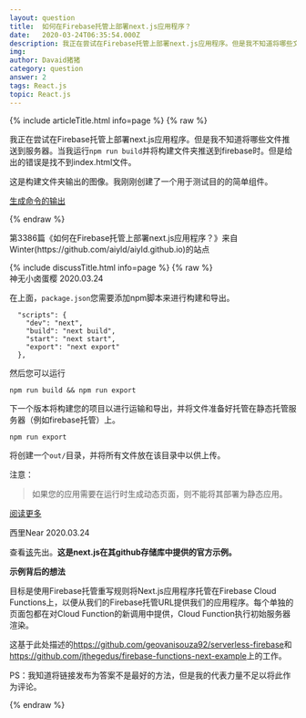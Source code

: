 ```yaml
---
layout: question
title:  如何在Firebase托管上部署next.js应用程序？
date:   2020-03-24T06:35:54.000Z
description: 我正在尝试在Firebase托管上部署next.js应用程序。但是我不知道将哪些文件推送到服务器。当我运行npm run build并将构建文件夹推送到f...
img: 
author: Davaid猪猪
category: question
answer: 2
tags: React.js
topic: React.js
---
```

<div class="article-root">
  <div class="article">
    {% include articleTitle.html info=page %}
    {% raw %}
    <div class="article-content"><p><font style="vertical-align: inherit;"><font style="vertical-align: inherit;">我正在尝试在Firebase托管上部署next.js应用程序。</font><font style="vertical-align: inherit;">但是我不知道将哪些文件推送到服务器。</font><font style="vertical-align: inherit;">当我运行</font></font><code>npm run build</code><font style="vertical-align: inherit;"><font style="vertical-align: inherit;">并将构建文件夹推送到firebase时。</font><font style="vertical-align: inherit;">但是给出的错误是找不到index.html文件。</font></font></p>

<p><font style="vertical-align: inherit;"><font style="vertical-align: inherit;">这是构建文件夹输出的图像。</font><font style="vertical-align: inherit;">我刚刚创建了一个用于测试目的的简单组件。</font></font></p>

<p><a href="https://i.stack.imgur.com/CSUBY.png" rel="nofollow noreferrer"><font style="vertical-align: inherit;"><font style="vertical-align: inherit;">生成命令的输出</font></font></a></p></div>
    {% endraw %}
  </div>
  <p class="winter_mark">第3386篇《如何在Firebase托管上部署next.js应用程序？》来自Winter(https://github.com/aiyld/aiyld.github.io)的站点</p>
  <div class="discuss-wrapper">
    {% include discussTitle.html info=page %}
    {% raw %}
    <div class="discuss-item">
        <div class="discuss-parent">
          <div class="discuss-meta">
            <span class="discuss-user">神无小卤蛋樱</span>
            <span class="discuss-time">2020.03.24</span>
          </div>
          <div class="discuss-comment"><p><font style="vertical-align: inherit;"><font style="vertical-align: inherit;">在上面，</font></font><code>package.json</code><font style="vertical-align: inherit;"><font style="vertical-align: inherit;">您需要添加npm脚本来进行构建和导出。</font></font></p>

<pre><code>  "scripts": {<font></font>
    "dev": "next",<font></font>
    "build": "next build",<font></font>
    "start": "next start",<font></font>
    "export": "next export"<font></font>
  },<font></font>
</code></pre>

<p><font style="vertical-align: inherit;"><font style="vertical-align: inherit;">然后您可以运行</font></font></p>

<pre><code>npm run build &amp;&amp; npm run export
</code></pre>

<p><font style="vertical-align: inherit;"><font style="vertical-align: inherit;">下一个版本将构建您的项目以进行运输和导出，并将文件准备好托管在静态托管服务器（例如firebase托管）上。</font></font></p>

<pre><code>npm run export
</code></pre>

<p><font style="vertical-align: inherit;"><font style="vertical-align: inherit;">将创建一个</font></font><code>out/</code><font style="vertical-align: inherit;"><font style="vertical-align: inherit;">目录，并将所有文件放在</font><font style="vertical-align: inherit;">该</font><font style="vertical-align: inherit;">目录中以供上传。</font></font></p>

<p><font style="vertical-align: inherit;"><font style="vertical-align: inherit;">注意： </font></font></p>

<blockquote>
  <p><font style="vertical-align: inherit;"><font style="vertical-align: inherit;">如果您的应用需要在运行时生成动态页面，则不能将其部署为静态应用。</font></font></p>
</blockquote>

<p><a href="https://nextjs.org/learn/excel/static-html-export" rel="nofollow noreferrer"><font style="vertical-align: inherit;"><font style="vertical-align: inherit;">阅读更多</font></font></a></p></div>
        </div></div><div class="discuss-item">
        <div class="discuss-parent">
          <div class="discuss-meta">
            <span class="discuss-user">西里Near</span>
            <span class="discuss-time">2020.03.24</span>
          </div>
          <div class="discuss-comment"><p><font style="vertical-align: inherit;"><font style="vertical-align: inherit;">查看</font></font><a href="https://github.com/zeit/next.js/tree/canary/examples/with-firebase-hosting" rel="nofollow noreferrer"><font style="vertical-align: inherit;"><font style="vertical-align: inherit;">该</font></font></a><font style="vertical-align: inherit;"><font style="vertical-align: inherit;">先出。</font></font><strong><font style="vertical-align: inherit;"><font style="vertical-align: inherit;">这是next.js在其github存储库中提供的官方示例。</font></font></strong></p>

<p><strong><font style="vertical-align: inherit;"><font style="vertical-align: inherit;">示例背后的想法</font></font></strong></p>

<p><font style="vertical-align: inherit;"><font style="vertical-align: inherit;">目标是使用Firebase托管重写规则将Next.js应用程序托管在Firebase Cloud Functions上，以便从我们的Firebase托管URL提供我们的应用程序。</font><font style="vertical-align: inherit;">每个单独的页面包都在对Cloud Function的新调用中提供，Cloud Function执行初始服务器渲染。</font></font></p>

<p><font style="vertical-align: inherit;"><font style="vertical-align: inherit;">这基于</font><font style="vertical-align: inherit;">此处描述的</font></font><a href="https://github.com/geovanisouza92/serverless-firebase" rel="nofollow noreferrer"><font style="vertical-align: inherit;"><font style="vertical-align: inherit;">https://github.com/geovanisouza92/serverless-firebase</font></font></a><font style="vertical-align: inherit;"><font style="vertical-align: inherit;">和</font></font><a href="https://github.com/jthegedus/firebase-functions-next-example" rel="nofollow noreferrer"><font style="vertical-align: inherit;"><font style="vertical-align: inherit;">https://github.com/jthegedus/firebase-functions-next-example</font></font></a><font style="vertical-align: inherit;"><font style="vertical-align: inherit;">上的工作</font><font style="vertical-align: inherit;">。</font></font></p>

<p><font style="vertical-align: inherit;"><font style="vertical-align: inherit;">PS：我知道将链接发布为答案不是最好的方法，但是我的代表力量不足以将此作为评论。</font></font></p></div>
        </div></div>
    {% endraw %}
  </div>
<div>
